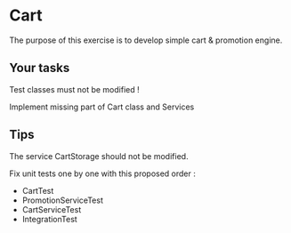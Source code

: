 # Cart

The purpose of this exercise is to develop simple cart & promotion engine.

## Your tasks


Test classes must not be modified !

Implement missing part of Cart class and Services


## Tips

The service CartStorage should not be modified.

Fix unit tests one by one with this proposed order :

* CartTest
* PromotionServiceTest
* CartServiceTest
* IntegrationTest